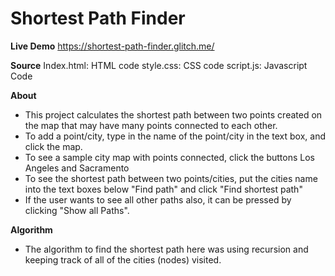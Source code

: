 # Shortest Path Finder

**Live Demo**
https://shortest-path-finder.glitch.me/

**Source**
Index.html: HTML code
style.css: CSS code
script.js: Javascript Code

**About**
- This project calculates the shortest path between two points created on the map that may have many points connected to each other.
- To add a point/city, type in the name of the point/city in the text box, and click the map.
- To see a sample city map with points connected, click the buttons Los Angeles and Sacramento
- To see the shortest path between two points/cities, put the cities name into the text boxes below "Find path" and click "Find shortest path"
- If the user wants to see all other paths also, it can be pressed by clicking "Show all Paths".

**Algorithm**
- The algorithm to find the shortest path here was using recursion and keeping track of all of the cities (nodes) visited.
